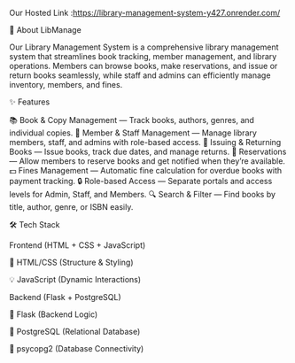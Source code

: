 Our Hosted Link :https://library-management-system-y427.onrender.com/


📌 About LibManage

Our Library Management System is a comprehensive library management system that streamlines book tracking, member management, and library operations. Members can browse books, make reservations, and issue or return books seamlessly, while staff and admins can efficiently manage inventory, members, and fines.

✨ Features

📚 Book & Copy Management — Track books, authors, genres, and individual copies.
👥 Member & Staff Management — Manage library members, staff, and admins with role-based access.
📖 Issuing & Returning Books — Issue books, track due dates, and manage returns.
📅 Reservations — Allow members to reserve books and get notified when they’re available.
💵 Fines Management — Automatic fine calculation for overdue books with payment tracking.
🔒 Role-based Access — Separate portals and access levels for Admin, Staff, and Members.
🔍 Search & Filter — Find books by title, author, genre, or ISBN easily.

🛠️ Tech Stack

Frontend (HTML + CSS + JavaScript)

🎨 HTML/CSS (Structure & Styling)

💡 JavaScript (Dynamic Interactions)


Backend (Flask + PostgreSQL)

🐍 Flask (Backend Logic)

🐘 PostgreSQL (Relational Database)

🔗 psycopg2 (Database Connectivity)
